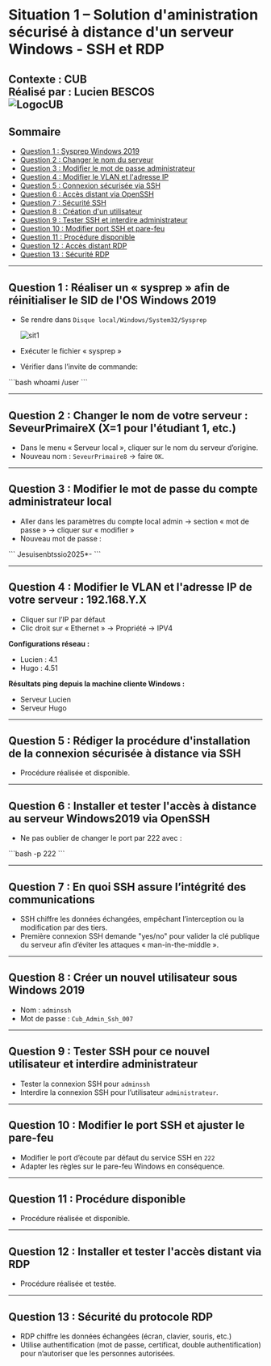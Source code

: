 # Situation 1 – Solution d'aministration sécurisé à distance d'un serveur Windows - SSH et RDP

**Contexte :** CUB  
**Réalisé par :** Lucien BESCOS  
![LogocUB](../medias/logocub.png)
---




## Sommaire

- [Question 1 : Sysprep Windows 2019](#question-1-réaliser-un-sysprep-afin-de-réinitialiser-le-sid-de-los-windows-2019)
- [Question 2 : Changer le nom du serveur](#question-2-changer-le-nom-de-votre-serveur-seveurprimairex-x1-pour-létudiant-1-etc)
- [Question 3 : Modifier le mot de passe administrateur](#question-3-modifier-le-mot-de-passe-du-compte-administrateur-local-pour-respecter-les-recommandations-de-lansi)
- [Question 4 : Modifier le VLAN et l'adresse IP](#question-4-modifier-le-vlan-et-ladresse-ip-de-votre-serveur-192168yx)
- [Question 5 : Connexion sécurisée via SSH](#question-5-rédiger-la-procédure-dinstallation-de-la-connexion-sécurisée-à-distance-via-ssh)
- [Question 6 : Accès distant via OpenSSH](#question-6-installer-et-tester-laccès-à-distance-au-serveur-windows2019-via-openssh)
- [Question 7 : Sécurité SSH](#question-7-en-quoi-lutilisation-du-protocole-ssh-permet-til-dassurer-une-intégrité-des-communications)
- [Question 8 : Création d'un utilisateur](#question-8-créer-un-nouvel-utilisateur-sous-windows-2019)
- [Question 9 : Tester SSH et interdire administrateur](#question-9-tester-la-connexion-ssh-pour-ce-nouvel-utilisateur-puis-interdire-une-connexion-ssh-avec-lutilisateur-administrateur)
- [Question 10 : Modifier port SSH et pare-feu](#question-10-modifier-le-port-découte-par-défaut-du-service-ssh-en-222-et-réaliser-les-modifications-sur-le-pare-feu-windows-en-conséquences)
- [Question 11 : Procédure disponible](#question-11-procédure-réalisée-et-disponible)
- [Question 12 : Accès distant RDP](#question-12-installer-et-tester-laccès-à-distance-au-serveur-windows2019-via-le-protocole-rdp)
- [Question 13 : Sécurité RDP](#question-13-en-quoi-le-protocole-rdp-permet-dassurer-une-gestion-sécurisée-du-bureau-à-distance)

---

## Question 1 : Réaliser un « sysprep » afin de réinitialiser le SID de l'OS Windows 2019

- Se rendre dans `Disque local/Windows/System32/Sysprep`


  ![sit1](../medias/sit1_1.png)



  
- Exécuter le fichier « sysprep »  
- Vérifier dans l’invite de commande:

\`\`\`bash
whoami /user
\`\`\`

---

## Question 2 : Changer le nom de votre serveur : SeveurPrimaireX (X=1 pour l'étudiant 1, etc.)

- Dans le menu « Serveur local », cliquer sur le nom du serveur d’origine.  
- Nouveau nom : `SeveurPrimaire8` → faire `OK`.

---

## Question 3 : Modifier le mot de passe du compte administrateur local

- Aller dans les paramètres du compte local admin → section « mot de passe » → cliquer sur « modifier »  
- Nouveau mot de passe :  

\`\`\`
Jesuisenbtssio2025*-
\`\`\`

---

## Question 4 : Modifier le VLAN et l'adresse IP de votre serveur : 192.168.Y.X

- Cliquer sur l’IP par défaut  
- Clic droit sur « Ethernet » → Propriété → IPV4  

**Configurations réseau :**

- Lucien : 4.1  
- Hugo : 4.51  

**Résultats ping depuis la machine cliente Windows :**  

- Serveur Lucien  
- Serveur Hugo

---

## Question 5 : Rédiger la procédure d'installation de la connexion sécurisée à distance via SSH

- Procédure réalisée et disponible.

---

## Question 6 : Installer et tester l'accès à distance au serveur Windows2019 via OpenSSH

- Ne pas oublier de changer le port par 222 avec :  

\`\`\`bash
-p 222
\`\`\`

---

## Question 7 : En quoi SSH assure l’intégrité des communications

- SSH chiffre les données échangées, empêchant l’interception ou la modification par des tiers.  
- Première connexion SSH demande "yes/no" pour valider la clé publique du serveur afin d’éviter les attaques « man-in-the-middle ».  

---

## Question 8 : Créer un nouvel utilisateur sous Windows 2019

- Nom : `adminssh`  
- Mot de passe : `Cub_Admin_Ssh_007`

---

## Question 9 : Tester SSH pour ce nouvel utilisateur et interdire administrateur

- Tester la connexion SSH pour `adminssh`  
- Interdire la connexion SSH pour l’utilisateur `administrateur`.

---

## Question 10 : Modifier le port SSH et ajuster le pare-feu

- Modifier le port d’écoute par défaut du service SSH en `222`  
- Adapter les règles sur le pare-feu Windows en conséquence.

---

## Question 11 : Procédure disponible

- Procédure réalisée et disponible.

---

## Question 12 : Installer et tester l'accès distant via RDP

- Procédure réalisée et testée.

---

## Question 13 : Sécurité du protocole RDP

- RDP chiffre les données échangées (écran, clavier, souris, etc.)  
- Utilise authentification (mot de passe, certificat, double authentification) pour n’autoriser que les personnes autorisées.

